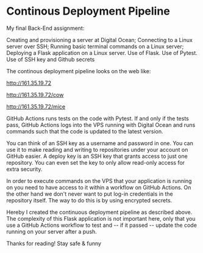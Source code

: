 # Continous Deployment Pipeline

My final Back-End assignment:  

Creating and provisioning a server at Digital Ocean;
Connecting to a Linux server over SSH;
Running basic terminal commands on a Linux server;
Deploying a Flask application on a Linux server.
Use of Flask.
Use of Pytest.
Use of SSH key and Github secrets

The continous deployment pipeline looks on the web like:

http://161.35.19.72

http://161.35.19.72/cow

http://161.35.19.72/mice


GitHub Actions runs tests on the code with Pytest.
If and only if the tests pass, GitHub Actions logs into the VPS running with Digital Ocean and runs commands such that the code is updated to the latest version.

You can think of an SSH key as a username and password in one. You can use it to make reading and writing to repositories under your account on GitHub easier. A deploy key is an SSH key that grants access to just one repository. You can even set the key to only allow read-only access for extra security.

In order to execute commands on the VPS that your application is running on you need to have access to it within a workflow on GitHub Actions. On the other hand we don't never want to put log-in credentials in the repository itself. The way to do this is by using encrypted secrets.

Hereby I created the continuous deployment pipeline as described above. The complexity of this  Flask application is not important here, only that you use a GitHub Actions workflow to test and -- if it passed -- update the code running on your server after a push.

Thanks for reading! Stay safe & funny








 
 


